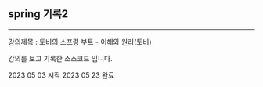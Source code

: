 ## spring 기록2
___

강의제목 : 토비의 스프링 부트 - 이해와 원리(토비)  

강의를 보고 기록한 소스코드 입니다.  

2023 05 03 시작
2023 05 23 완료